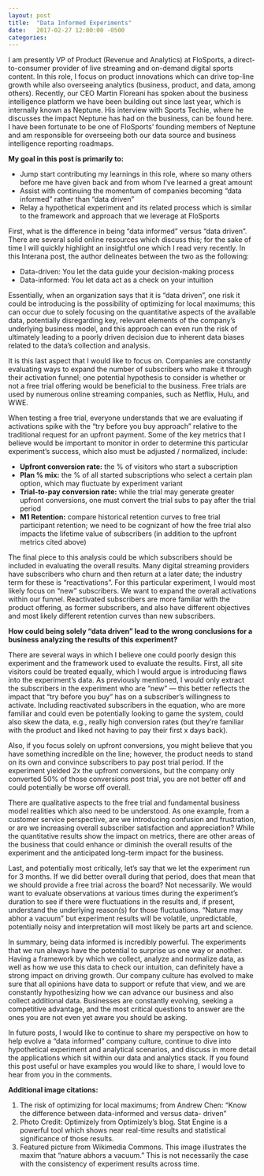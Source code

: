 ```yaml
---
layout: post
title:  "Data Informed Experiments"
date:   2017-02-27 12:00:00 -0500
categories: 
---
```


I am presently VP of Product (Revenue and Analytics) at FloSports, a direct-to-consumer provider of live streaming and on-demand digital sports content. In this role, I focus on product innovations which can drive top-line growth while also overseeing analytics (business, product, and data, among others). Recently, our CEO Martin Floreani has spoken about the business intelligence platform we have been building out since last year, which is internally known as Neptune. His interview with Sports Techie, where he discusses the impact Neptune has had on the business, can be found here. I have been fortunate to be one of FloSports’ founding members of Neptune and am responsible for overseeing both our data source and business intelligence reporting roadmaps.

<strong>My goal in this post is primarily to:</strong>

<ul>
  <li>Jump start contributing my learnings in this role, where so many others before me have given back and from whom I’ve learned a great amount</li>
  <li>Assist with continuing the momentum of companies becoming “data informed” rather than “data driven”</li>
  <li>Relay a hypothetical experiment and its related process which is similar to the framework and approach that we leverage   at FloSports</li>
</ul>

First, what is the difference in being “data informed” versus “data driven”. There are several solid online resources which discuss this; for the sake of time I will quickly highlight an insightful one which I read very recently. In this Interana post, the author delineates between the two as the following:

<ul>
<li>Data-driven: You let the data guide your decision-making process</li>

<li>Data-informed: You let data act as a check on your intuition</li>
</ul>

Essentially, when an organization says that it is “data driven”, one risk it could be introducing is the possibility of optimizing for local maximums; this can occur due to solely focusing on the quantitative aspects of the available data, potentially disregarding key, relevant elements of the company’s underlying business model, and this approach can even run the risk of ultimately leading to a poorly driven decision due to inherent data biases related to the data’s collection and analysis.

It is this last aspect that I would like to focus on. Companies are constantly evaluating ways to expand the number of subscribers who make it through their activation funnel; one potential hypothesis to consider is whether or not a free trial offering would be beneficial to the business. Free trials are used by numerous online streaming companies, such as Netflix, Hulu, and WWE.

When testing a free trial, everyone understands that we are evaluating if activations spike with the “try before you buy approach” relative to the traditional request for an upfront payment. Some of the key metrics that I believe would be important to monitor in order to determine this particular experiment’s success, which also must be adjusted / normalized, include:

<ul>
<li><strong>Upfront conversion rate:</strong> the % of visitors who start a subscription</li>
<li><strong>Plan % mix:</strong> the % of all started subscriptions who select a certain plan option, which may fluctuate by experiment variant</li>
<li><strong>Trial-to-pay conversion rate:</strong> while the trial may generate greater upfront conversions, one must convert the trial subs to pay after the trial period</li>
<li><strong>M1 Retention:</strong> compare historical retention curves to free trial participant retention; we need to be cognizant of how the free trial also impacts the lifetime value of subscribers (in addition to the upfront metrics cited above)</li>
</ul>

The final piece to this analysis could be which subscribers should be included in evaluating the overall results. Many digital streaming providers have subscribers who churn and then return at a later date; the industry term for these is “reactivations”. For this particular experiment, I would most likely focus on “new” subscribers. We want to expand the overall activations within our funnel. Reactivated subscribers are more familiar with the product offering, as former subscribers, and also have different objectives and most likely different retention curves than new subscribers.

<strong>How could being solely “data driven” lead to the wrong conclusions for a business analyzing the results of this experiment?</strong>

There are several ways in which I believe one could poorly design this experiment and the framework used to evaluate the results. First, all site visitors could be treated equally, which I would argue is introducing flaws into the experiment’s data. As previously mentioned, I would only extract the subscribers in the experiment who are “new” — this better reflects the impact that “try before you buy” has on a subscriber’s willingness to activate. Including reactivated subscribers in the equation, who are more familiar and could even be potentially looking to game the system, could also skew the data, e.g., really high conversion rates (but they’re familiar with the product and liked not having to pay their first x days back).

Also, if you focus solely on upfront conversions, you might believe that you have something incredible on the line; however, the product needs to stand on its own and convince subscribers to pay post trial period. If the experiment yielded 2x the upfront conversions, but the company only converted 50% of those conversions post trial, you are not better off and could potentially be worse off overall.

There are qualitative aspects to the free trial and fundamental business model realities which also need to be understood. As one example, from a customer service perspective, are we introducing confusion and frustration, or are we increasing overall subscriber satisfaction and appreciation? While the quantitative results show the impact on metrics, there are other areas of the business that could enhance or diminish the overall results of the experiment and the anticipated long-term impact for the business.

Last, and potentially most critically, let’s say that we let the experiment run for 3 months. If we did better overall during that period, does that mean that we should provide a free trial across the board? Not necessarily. We would want to evaluate observations at various times during the experiment’s duration to see if there were fluctuations in the results and, if present, understand the underlying reason(s) for those fluctuations. “Nature may abhor a vacuum” but experiment results will be volatile, unpredictable, potentially noisy and interpretation will most likely be parts art and science.

In summary, being data informed is incredibly powerful. The experiments that we run always have the potential to surprise us one way or another. Having a framework by which we collect, analyze and normalize data, as well as how we use this data to check our intuition, can definitely have a strong impact on driving growth. Our company culture has evolved to make sure that all opinions have data to support or refute that view, and we are constantly hypothesizing how we can advance our business and also collect additional data. Businesses are constantly evolving, seeking a competitive advantage, and the most critical questions to answer are the ones you are not even yet aware you should be asking.

In future posts, I would like to continue to share my perspective on how to help evolve a “data informed” company culture, continue to dive into hypothetical experiment and analytical scenarios, and discuss in more detail the applications which sit within our data and analytics stack. If you found this post useful or have examples you would like to share, I would love to hear from you in the comments.

<strong>Additional image citations:</strong>

<ol>
  <li>The risk of optimizing for local maximums; from Andrew Chen: “Know the difference between data-informed and versus data-    driven”</li>
  <li>Photo Credit: Optimizely from Optimizely’s blog. Stat Engine is a powerful tool which shows near real-time results and      statistical significance of those results.</li>
  <li>Featured picture from Wikimedia Commons. This image illustrates the maxim that “nature abhors a vacuum.” This is not       necessarily the case with the consistency of experiment results across time.</li>
</ol>
